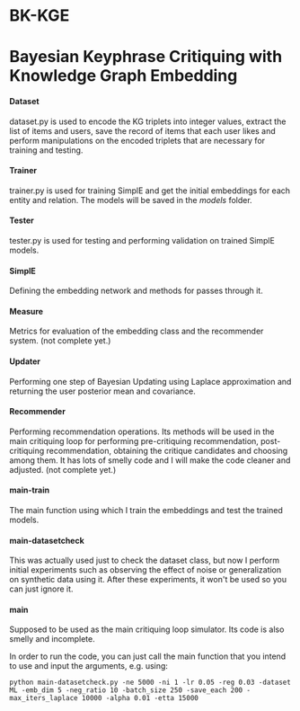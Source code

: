# BK-KGE
# Bayesian Keyphrase Critiquing with Knowledge Graph Embedding


#### Dataset 
dataset.py is used to encode the KG triplets into integer values, extract the list of items and users, save the record of items that each user likes and perform manipulations on the encoded triplets that are necessary for training and testing.

#### Trainer
trainer.py is used for training SimplE and get the initial embeddings for each entity and relation. The models will be saved in the *models* folder.


#### Tester

tester.py is used for testing and performing validation on trained SimplE models.

#### SimplE

Defining the embedding network and methods for passes through it.
#### Measure
Metrics for evaluation of the embedding class and the recommender system. (not complete yet.)
#### Updater

Performing one step of Bayesian Updating using Laplace approximation and returning the user posterior mean and covariance.

#### Recommender
Performing recommendation operations. Its methods will be used in the main critiquing loop for performing pre-critiquing recommendation, post-critiquing recommendation, obtaining the critique candidates and choosing among them. It has lots of smelly code and I will make the code cleaner and adjusted. (not complete yet.)

#### main-train
The main function using which I train the embeddings and test the trained models. 

#### main-datasetcheck
This was actually used just to check the dataset class, but now I perform initial experiments such as observing the effect of noise or generalization on synthetic data using it. After these experiments, it won't be used so you can just ignore it.

#### main
Supposed to be used as the main critiquing loop simulator. Its code is also smelly and incomplete.


In order to run the code, you can just call the main function that you intend to use and input the arguments, e.g. using:

 `python main-datasetcheck.py -ne 5000 -ni 1 -lr 0.05 -reg 0.03 -dataset ML -emb_dim 5 -neg_ratio 10 -batch_size 250 -save_each 200 -max_iters_laplace 10000 -alpha 0.01 -etta 15000`

